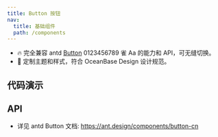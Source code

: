 ```yaml
---
title: Button 按钮
nav:
  title: 基础组件
  path: /components
---
```


- 🔥 完全兼容 antd [Button](https://ant.design/components/button-cn) 0123456789 雀 Aa 的能力和 API，可无缝切换。
- 💄 定制主题和样式，符合 OceanBase Design 设计规范。

## 代码演示

<code src="./demo/basic.tsx" title="按钮类型" description="按钮有五种类型：主按钮、次按钮、虚线按钮、文本按钮和链接按钮。主按钮在同一个操作区域最多出现一次。"></code>

<code src="./demo/disabled.tsx" title="禁用" description="添加 `disabled` 属性即可让按钮处于不可用状态，同时按钮样式也会改变。"></code>

<code src="./demo/danger.tsx" title="危险按钮" description="通过 `danger` 属性控制而不是按钮类型"></code>

## API

- 详见 antd Button 文档: https://ant.design/components/button-cn
